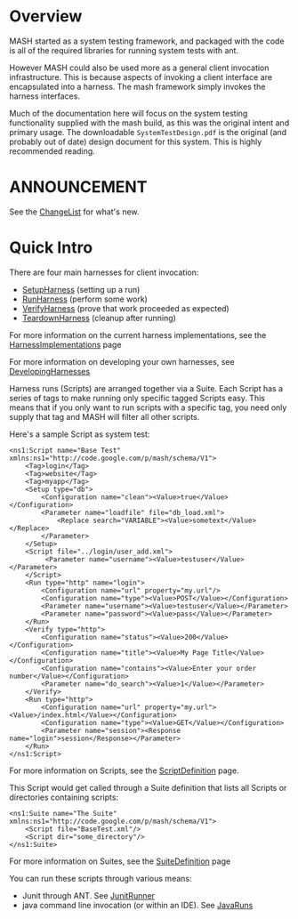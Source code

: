 # Overview #
MASH started as a system testing framework, and packaged with the code is all of the required libraries for running system tests with ant.

However MASH could also be used more as a general client invocation infrastructure.  This is because aspects of invoking a client interface are encapsulated into a harness.  The mash framework simply invokes the harness interfaces.

Much of the documentation here will focus on the system testing functionality supplied with the mash build, as this was the original intent and primary usage.  The downloadable `SystemTestDesign.pdf` is the original (and probably out of date) design document for this system.  This is highly recommended reading.

# ANNOUNCEMENT #
See the [ChangeList](docs/ChangeList.md) for what's new.

# Quick Intro #
There are four main harnesses for client invocation:
  * [SetupHarness](docs/development/SetupHarness.md) (setting up a run)
  * [RunHarness](docs/development/RunHarness.md) (perform some work)
  * [VerifyHarness](docs/development/VerifyHarness.md) (prove that work proceeded as expected)
  * [TeardownHarness](docs/development/TeardownHarness.md) (cleanup after running)

For more information on the current harness implementations, see the [HarnessImplementations](docs/implementations/HarnessImplementations.md) page

For more information on developing your own harnesses, see [DevelopingHarnesses](docs/development/DevelopingHarnesses.md)

Harness runs (Scripts) are arranged together via a Suite.  Each Script has a series of tags to make running only specific tagged Scripts easy.  This means that if you only want to run scripts with a specific tag, you need only supply that tag and MASH will filter all other scripts.

Here's a sample Script as system test:
```
<ns1:Script name="Base Test" xmlns:ns1="http://code.google.com/p/mash/schema/V1">
    <Tag>login</Tag>
    <Tag>website</Tag>
    <Tag>myapp</Tag>
    <Setup type="db">
        <Configuration name="clean"><Value>true</Value></Configuration>
        <Parameter name="loadfile" file="db_load.xml">
            <Replace search="VARIABLE"><Value>sometext</Value></Replace>
        </Parameter>
    </Setup>
    <Script file="../login/user_add.xml">
         <Parameter name="username"><Value>testuser</Value></Parameter>
    </Script>
    <Run type="http" name="login">
        <Configuration name="url" property="my.url"/>
        <Configuration name="type"><Value>POST</Value></Configuration>
        <Parameter name="username"><Value>testuser</Value></Parameter>
        <Parameter name="password"><Value>pass</Value></Parameter>
    </Run>
    <Verify type="http">
        <Configuration name="status"><Value>200</Value></Configuration>
        <Configuration name="title"><Value>My Page Title</Value></Configuration>
        <Configuration name="contains"><Value>Enter your order number</Value></Configuration>
        <Parameter name="do_search"><Value>1</Value></Parameter>
    </Verify>
    <Run type="http">
        <Configuration name="url" property="my.url"><Value>/index.html</Value></Configuration>
        <Configuration name="type"><Value>GET</Value></Configuration>
        <Parameter name="session"><Response name="login">session</Response></Parameter>
    </Run>
</ns1:Script>

```
For more information on Scripts, see the [ScriptDefinition](docs/ScriptDefinition.md) page.


This Script would get called through a Suite definition that lists all Scripts or directories containing scripts:
```
<ns1:Suite name="The Suite" xmlns:ns1="http://code.google.com/p/mash/schema/V1">
    <Script file="BaseTest.xml"/>
    <Script dir="some_directory"/>
</ns1:Suite>
```
For more information on Suites, see the [SuiteDefinition](docs/SuiteDefinition.md) page

You can run these scripts through various means:
  * Junit through ANT.  See [JunitRunner](docs/JunitRunner.md)
  * java command line invocation (or within an IDE).  See [JavaRuns](docs/JavaRuns.md)
